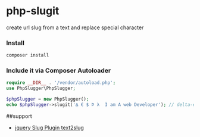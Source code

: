 # php-slugit
create url slug from a text and replace special character

### Install

```php
composer install
```
### Include it via Composer Autoloader
```php
require __DIR__ . '/vendor/autoload.php';
use PhpSlugger\PhpSlugger;

$phpSlugger = new PhpSlugger();
echo $phpSlugger->slugit('∆ € $ Þ λ  I am A web Developer'); // delta-euro-dollor-l-i-am-a-web-developer
```

##support
-  [jquery Slug Plugin text2slug](https://github.com/afshinpersian/text-to-slug)
